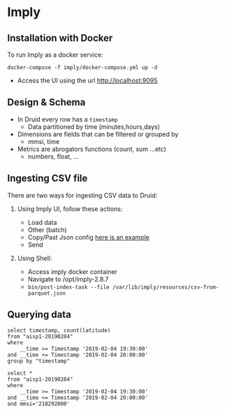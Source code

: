 # Imply  

## Installation with Docker 

To run Imply as a docker service: 

```
docker-compose -f imply/docker-compose.yml up -d
```

* Access the UI using the url [http://localhost:9095](http://localhost:9095) 


## Design & Schema 
* In Druid every row has a `timestamp`
    * Data partitioned by time (minutes,hours,days)
* Dimensions are fields that can be filtered or grouped by 
    * mmsi, time
* Metrics are abrogators functions (count, sum ...etc)
    * numbers, float, ... 

## Ingesting CSV file

There are two ways for ingesting CSV data to Druid: 
1. Using Imply UI, follow these actions:
     * Load data
     * Other (batch)
     * Copy/Past Json config [here is an example](/imply/conf/csv-from-parquet.json)
     * Send 
     
2. Using Shell: 
     * Access imply docker container 
     * Navigate to /opt/imply-2.8.7
     * `bin/post-index-task --file /var/lib/imply/resources/csv-from-parquet.json`

## Querying data

```
select timestamp, count(latitude)
from "aisp1-20190204"
where 
    __time >= Timestamp '2019-02-04 19:30:00'
and __time <= Timestamp '2019-02-04 20:00:00'
group by "timestamp"
```

```
select *
from "aisp1-20190204"
where
    __time >= Timestamp '2019-02-04 19:30:00'
and __time <= Timestamp '2019-02-04 20:00:00'
and mmsi='218292000'
```